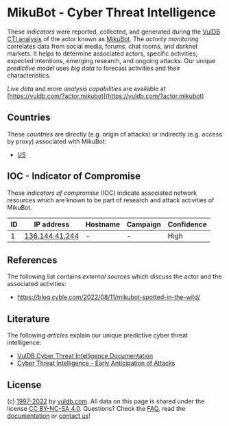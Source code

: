 # MikuBot - Cyber Threat Intelligence

These _indicators_ were reported, collected, and generated during the [VulDB CTI analysis](https://vuldb.com/?kb.cti) of the actor known as [MikuBot](https://vuldb.com/?actor.mikubot). The _activity monitoring_ correlates data from social media, forums, chat rooms, and darknet markets. It helps to determine associated actors, specific activities, expected intentions, emerging research, and ongoing attacks. Our unique _predictive model_ uses _big data_ to forecast activities and their characteristics.

_Live data_ and more _analysis capabilities_ are available at [https://vuldb.com/?actor.mikubot](https://vuldb.com/?actor.mikubot)

## Countries

These _countries_ are directly (e.g. origin of attacks) or indirectly (e.g. access by proxy) associated with MikuBot:

* [US](https://vuldb.com/?country.us)

## IOC - Indicator of Compromise

These _indicators of compromise_ (IOC) indicate associated network resources which are known to be part of research and attack activities of MikuBot.

ID | IP address | Hostname | Campaign | Confidence
-- | ---------- | -------- | -------- | ----------
1 | [136.144.41.244](https://vuldb.com/?ip.136.144.41.244) | - | - | High

## References

The following list contains _external sources_ which discuss the actor and the associated activities:

* https://blog.cyble.com/2022/08/11/mikubot-spotted-in-the-wild/

## Literature

The following _articles_ explain our unique predictive cyber threat intelligence:

* [VulDB Cyber Threat Intelligence Documentation](https://vuldb.com/?kb.cti)
* [Cyber Threat Intelligence - Early Anticipation of Attacks](https://www.scip.ch/en/?labs.20201022)

## License

(c) [1997-2022](https://vuldb.com/?kb.changelog) by [vuldb.com](https://vuldb.com/?kb.about). All data on this page is shared under the license [CC BY-NC-SA 4.0](https://creativecommons.org/licenses/by-nc-sa/4.0/). Questions? Check the [FAQ](https://vuldb.com/?kb.faq), read the [documentation](https://vuldb.com/?kb) or [contact us](https://vuldb.com/?contact)!
